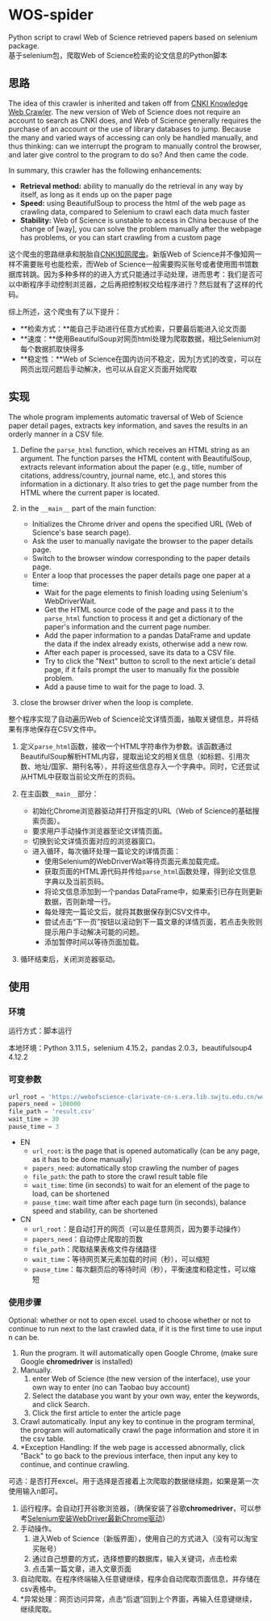 # WOS-spider
Python script to crawl Web of Science retrieved papers based on selenium package.\
基于selenium包，爬取Web of Science检索的论文信息的Python脚本

## 思路


The idea of this crawler is inherited and taken off from [CNKI Knowledge Web Crawler](https://github.com/Dramwig/CNKI-spider). The new version of Web of Science does not require an account to search as CNKI does, and Web of Science generally requires the purchase of an account or the use of library databases to jump. Because the many and varied ways of accessing can only be handled manually, and thus thinking: can we interrupt the program to manually control the browser, and later give control to the program to do so? And then came the code.

In summary, this crawler has the following enhancements:

- **Retrieval method:** ability to manually do the retrieval in any way by itself, as long as it ends up on the paper page
- **Speed:** using BeautifulSoup to process the html of the web page as crawling data, compared to Selenium to crawl each data much faster
- **Stability:** Web of Science is unstable to access in China because of the change of [way], you can solve the problem manually after the webpage has problems, or you can start crawling from a custom page

这个爬虫的思路继承和脱胎自[CNKI知网爬虫](https://github.com/Dramwig/CNKI-spider)。新版Web of Science并不像知网一样不需要账号也能检索，而Web of Science一般需要购买账号或者使用图书馆数据库转跳。因为多种多样的的进入方式只能通过手动处理，进而思考：我们是否可以中断程序手动控制浏览器，之后再把控制权交给程序进行？然后就有了这样的代码。

综上所述，这个爬虫有了以下提升：

- **检索方式：**能自己手动进行任意方式检索，只要最后能进入论文页面
- **速度：**使用BeautifulSoup对网页html处理为爬取数据，相比Selenium对每个数据抓取快得多
- **稳定性：**Web of Science在国内访问不稳定，因为[方式]的改变，可以在网页出现问题后手动解决，也可以从自定义页面开始爬取

## 实现

The whole program implements automatic traversal of Web of Science paper detail pages, extracts key information, and saves the results in an orderly manner in a CSV file.

1. Define the `parse_html` function, which receives an HTML string as an argument. The function parses the HTML content with BeautifulSoup, extracts relevant information about the paper (e.g., title, number of citations, address/country, journal name, etc.), and stores this information in a dictionary. It also tries to get the page number from the HTML where the current paper is located.

2. in the `__main__` part of the main function:
   - Initializes the Chrome driver and opens the specified URL (Web of Science's base search page).
   - Ask the user to manually navigate the browser to the paper details page.
   - Switch to the browser window corresponding to the paper details page.
   - Enter a loop that processes the paper details page one paper at a time:
     - Wait for the page elements to finish loading using Selenium's WebDriverWait.
     - Get the HTML source code of the page and pass it to the `parse_html` function to process it and get a dictionary of the paper's information and the current page number.
     - Add the paper information to a pandas DataFrame and update the data if the index already exists, otherwise add a new row.
     - After each paper is processed, save its data to a CSV file.
     - Try to click the "Next" button to scroll to the next article's detail page, if it fails prompt the user to manually fix the possible problem.
     - Add a pause time to wait for the page to load. 3.

3. close the browser driver when the loop is complete.

整个程序实现了自动遍历Web of Science论文详情页面，抽取关键信息，并将结果有序地保存在CSV文件中。

1. 定义`parse_html`函数，接收一个HTML字符串作为参数。该函数通过BeautifulSoup解析HTML内容，提取出论文的相关信息（如标题、引用次数、地址/国家、期刊名等），并将这些信息存入一个字典中。同时，它还尝试从HTML中获取当前论文所在的页码。

2. 在主函数`__main__`部分：
   - 初始化Chrome浏览器驱动并打开指定的URL（Web of Science的基础搜索页面）。
   - 要求用户手动操作浏览器至论文详情页面。
   - 切换到论文详情页面对应的浏览器窗口。
   - 进入循环，每次循环处理一篇论文的详情页面：
     - 使用Selenium的WebDriverWait等待页面元素加载完成。
     - 获取页面的HTML源代码并传给`parse_html`函数处理，得到论文信息字典以及当前页码。
     - 将论文信息添加到一个pandas DataFrame中，如果索引已存在则更新数据，否则新增一行。
     - 每处理完一篇论文后，就将其数据保存到CSV文件中。
     - 尝试点击“下一页”按钮以滚动到下一篇文章的详情页面，若点击失败则提示用户手动解决可能的问题。
     - 添加暂停时间以等待页面加载。

3. 循环结束后，关闭浏览器驱动。

## 使用

### 环境

运行方式：脚本运行

本地环境：Python 3.11.5，selenium 4.15.2，pandas 2.0.3，beautifulsoup4 4.12.2

### 可变参数

```python
url_root = 'https://webofscience-clarivate-cn-s.era.lib.swjtu.edu.cn/wos/alldb/basic-search'
papers_need = 100000
file_path = 'result.csv'    
wait_time = 30
pause_time = 3
```
- EN
   -  `url_root`: is the page that is opened automatically (can be any page, as it has to be done manually)
   - `papers_need`: automatically stop crawling the number of pages
   - `file_path`: the path to store the crawl result table file
   - `wait_time`: time (in seconds) to wait for an element of the page to load, can be shortened
   - `pause_time`: wait time after each page turn (in seconds), balance speed and stability, can be shortened
- CN
   - `url_root`：是自动打开的网页（可以是任意网页，因为要手动操作）
   - `papers_need`：自动停止爬取的页数
   - `file_path`：爬取结果表格文件存储路径
   - `wait_time`：等待网页某元素加载的时间（秒），可以缩短
   - `pause_time`：每次翻页后的等待时间（秒），平衡速度和稳定性，可以缩短

### 使用步骤

Optional: whether or not to open excel. used to choose whether or not to continue to run next to the last crawled data, if it is the first time to use input n can be.

1. Run the program. It will automatically open Google Chrome, (make sure Google **chromedriver** is installed)
2. Manually.
   1. enter Web of Science (the new version of the interface), use your own way to enter (no can Taobao buy account)
   2. Select the database you want by your own way, enter the keywords, and click Search.
   3. Click the first article to enter the article page
3. Crawl automatically. Input any key to continue in the program terminal, the program will automatically crawl the page information and store it in the csv table.
4. *Exception Handling: If the web page is accessed abnormally, click "Back" to go back to the previous interface, then input any key to continue, and continue crawling.


可选：是否打开excel。用于选择是否接着上次爬取的数据继续跑，如果是第一次使用输入n即可。

1. 运行程序。会自动打开谷歌浏览器，（确保安装了谷歌**chromedriver**，可以参考[Selenium安装WebDriver最新Chrome驱动](https://blog.csdn.net/Z_Lisa/article/details/133307151)）
2. 手动操作。
   1. 进入Web of Science（新版界面），使用自己的方式进入（没有可以淘宝买账号）
   2. 通过自己想要的方式，选择想要的数据库，输入关键词，点击检索
   3. 点击第一篇文章，进入文章页面
3. 自动爬取。在程序终端输入任意键继续，程序会自动爬取页面信息，并存储在csv表格中。
4. *异常处理：网页访问异常，点击“后退”回到上个界面，再输入任意键继续，继续爬取。
